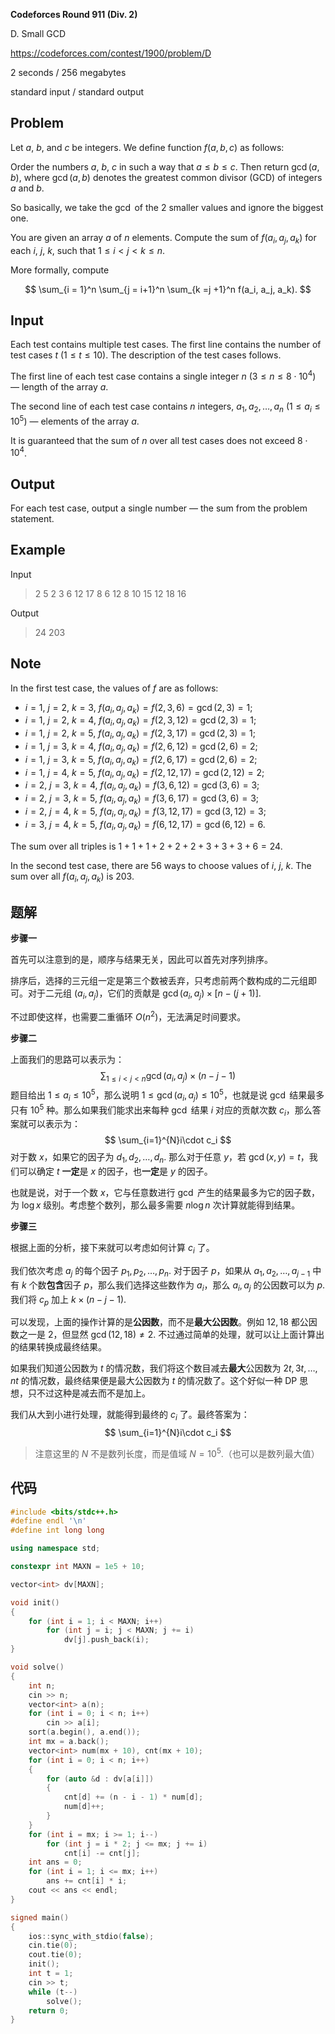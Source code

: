 **Codeforces Round 911 (Div. 2)**

D. Small GCD

https://codeforces.com/contest/1900/problem/D

<!--more-->

2 seconds / 256 megabytes

standard input / standard output

## Problem

Let $a$, $b$, and $c$ be integers. We define function $f(a, b, c)$ as follows:

Order the numbers $a$, $b$, $c$ in such a way that $a \le b \le c$. Then return $\gcd(a, b)$, where $\gcd(a, b)$ denotes the greatest common divisor (GCD) of integers $a$ and $b$.

So basically, we take the $\gcd$ of the $2$ smaller values and ignore the biggest one. 

You are given an array $a$ of $n$ elements. Compute the sum of $f(a_i, a_j, a_k)$ for each $i$, $j$, $k$, such that $1 \le i < j < k \le n$. 

More formally, compute

$$
\sum_{i = 1}^n \sum_{j = i+1}^n \sum_{k =j +1}^n f(a_i, a_j, a_k).
$$

## Input

Each test contains multiple test cases. The first line contains the number of test cases $t$ ($1 \le t \le 10$). The description of the test cases follows.

The first line of each test case contains a single integer $n$ ($3 \le n \le 8 \cdot 10^4$) — length of the array $a$.

The second line of each test case contains $n$ integers, $a_1, a_2, \ldots, a_n$ ($1 \le a_i \le 10^5$) — elements of the array $a$.

It is guaranteed that the sum of $n$ over all test cases does not exceed $8 \cdot 10^4$.

## Output

For each test case, output a single number — the sum from the problem statement.

## Example

Input

> 2
> 5
> 2 3 6 12 17
> 8
> 6 12 8 10 15 12 18 16

Output

> 24
> 203

## Note

In the first test case, the values of $f$ are as follows:

-  $i=1$, $j=2$, $k=3$, $f(a_i,a_j,a_k)=f(2,3,6)=\gcd(2,3)=1$; 
-  $i=1$, $j=2$, $k=4$, $f(a_i,a_j,a_k)=f(2,3,12)=\gcd(2,3)=1$; 
-  $i=1$, $j=2$, $k=5$, $f(a_i,a_j,a_k)=f(2,3,17)=\gcd(2,3)=1$; 
-  $i=1$, $j=3$, $k=4$, $f(a_i,a_j,a_k)=f(2,6,12)=\gcd(2,6)=2$; 
-  $i=1$, $j=3$, $k=5$, $f(a_i,a_j,a_k)=f(2,6,17)=\gcd(2,6)=2$; 
-  $i=1$, $j=4$, $k=5$, $f(a_i,a_j,a_k)=f(2,12,17)=\gcd(2,12)=2$; 
-  $i=2$, $j=3$, $k=4$, $f(a_i,a_j,a_k)=f(3,6,12)=\gcd(3,6)=3$; 
-  $i=2$, $j=3$, $k=5$, $f(a_i,a_j,a_k)=f(3,6,17)=\gcd(3,6)=3$; 
-  $i=2$, $j=4$, $k=5$, $f(a_i,a_j,a_k)=f(3,12,17)=\gcd(3,12)=3$; 
-  $i=3$, $j=4$, $k=5$, $f(a_i,a_j,a_k)=f(6,12,17)=\gcd(6,12)=6$.

The sum over all triples is $1+1+1+2+2+2+3+3+3+6=24$.

In the second test case, there are $56$ ways to choose values of $i$, $j$, $k$. The sum over all $f(a_i,a_j,a_k)$ is $203$.

## 题解

**步骤一**

首先可以注意到的是，顺序与结果无关，因此可以首先对序列排序。

排序后，选择的三元组一定是第三个数被丢弃，只考虑前两个数构成的二元组即可。对于二元组 $(a_i,a_j)$，它们的贡献是 $\gcd(a_i,a_j)\times[n-(j+1)]$.

不过即使这样，也需要二重循环 $O(n^2)$，无法满足时间要求。

**步骤二**

上面我们的思路可以表示为：
$$
\sum_{1\leq i<j< n}\gcd(a_i,a_j)\times(n-j-1)
$$
题目给出 $1\leq a_i \leq 10^5$，那么说明 $1\leq\gcd(a_i,a_j)\leq 10^5$，也就是说 $\gcd$ 结果最多只有 $10^5$ 种。那么如果我们能求出来每种 $\gcd$ 结果 $i$ 对应的贡献次数 $c_i$，那么答案就可以表示为：
$$
\sum_{i=1}^{N}i\cdot c_i
$$
对于数 $x$，如果它的因子为 $d_1,d_2,\dots,d_n$. 那么对于任意 $y$，若 $\gcd(x,y)=t$，我们可以确定 $t$ **一定**是 $x$ 的因子，也**一定**是 $y$ 的因子。

也就是说，对于一个数 $x$，它与任意数进行 $\gcd$ 产生的结果最多为它的因子数，为 $\log x$ 级别。考虑整个数列，那么最多需要 $n\log n$ 次计算就能得到结果。

**步骤三**

根据上面的分析，接下来就可以考虑如何计算 $c_i$ 了。

我们依次考虑 $a_j$ 的每个因子 $p_1,p_2,\dots,p_n$. 对于因子 $p$，如果从 $a_1,a_2,\dots,a_{j-1}$ 中有 $k$ 个数**包含**因子 $p$，那么我们选择这些数作为 $a_i$，那么 $a_i,a_j$ 的公因数可以为 $p$. 我们将 $c_p$ 加上 $k\times(n-j-1)$.

可以发现，上面的操作计算的是**公因数**，而不是**最大公因数**。例如 $12,18$ 都公因数之一是 $2$，但显然 $\gcd(12,18)\neq2$. 不过通过简单的处理，就可以让上面计算出的结果转换成最终结果。

如果我们知道公因数为 $t$ 的情况数，我们将这个数目减去**最大**公因数为 $2t,3t,\dots,nt$ 的情况数，最终结果便是最大公因数为 $t$ 的情况数了。这个好似一种 DP 思想，只不过这种是减去而不是加上。

我们从大到小进行处理，就能得到最终的 $c_i$ 了。最终答案为：
$$
\sum_{i=1}^{N}i\cdot c_i
$$

> 注意这里的 $N$ 不是数列长度，而是值域 $N=10^5$.（也可以是数列最大值）

## 代码

```cpp
#include <bits/stdc++.h>
#define endl '\n'
#define int long long

using namespace std;

constexpr int MAXN = 1e5 + 10;

vector<int> dv[MAXN];

void init()
{
    for (int i = 1; i < MAXN; i++)
        for (int j = i; j < MAXN; j += i)
            dv[j].push_back(i);
}

void solve()
{
    int n;
    cin >> n;
    vector<int> a(n);
    for (int i = 0; i < n; i++)
        cin >> a[i];
    sort(a.begin(), a.end());
    int mx = a.back();
    vector<int> num(mx + 10), cnt(mx + 10);
    for (int i = 0; i < n; i++)
    {
        for (auto &d : dv[a[i]])
        {
            cnt[d] += (n - i - 1) * num[d];
            num[d]++;
        }
    }
    for (int i = mx; i >= 1; i--)
        for (int j = i * 2; j <= mx; j += i)
            cnt[i] -= cnt[j];
    int ans = 0;
	for (int i = 1; i <= mx; i++)
		ans += cnt[i] * i;
    cout << ans << endl;
}

signed main()
{
    ios::sync_with_stdio(false);
    cin.tie(0);
    cout.tie(0);
    init();
    int t = 1;
    cin >> t;
    while (t--)
        solve();
    return 0;
}
```

